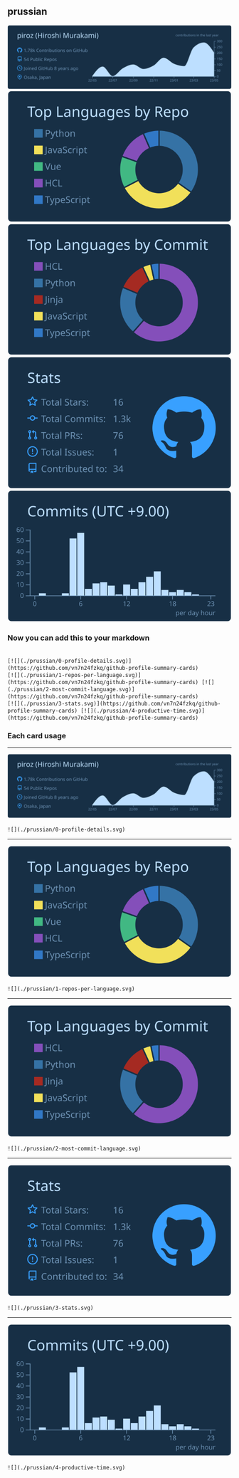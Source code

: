 ## prussian

[![](./0-profile-details.svg)](https://github.com/vn7n24fzkq/github-profile-summary-cards)
[![](./1-repos-per-language.svg)](https://github.com/vn7n24fzkq/github-profile-summary-cards) [![](./2-most-commit-language.svg)](https://github.com/vn7n24fzkq/github-profile-summary-cards)
[![](./3-stats.svg)](https://github.com/vn7n24fzkq/github-profile-summary-cards) [![](./4-productive-time.svg)](https://github.com/vn7n24fzkq/github-profile-summary-cards)
### Now you can add this to your markdown
```

[![](./prussian/0-profile-details.svg)](https://github.com/vn7n24fzkq/github-profile-summary-cards)
[![](./prussian/1-repos-per-language.svg)](https://github.com/vn7n24fzkq/github-profile-summary-cards) [![](./prussian/2-most-commit-language.svg)](https://github.com/vn7n24fzkq/github-profile-summary-cards)
[![](./prussian/3-stats.svg)](https://github.com/vn7n24fzkq/github-profile-summary-cards) [![](./prussian/4-productive-time.svg)](https://github.com/vn7n24fzkq/github-profile-summary-cards)

```

### Each card usage
---

![](./0-profile-details.svg)

```
![](./prussian/0-profile-details.svg)
```

    

---

![](./1-repos-per-language.svg)

```
![](./prussian/1-repos-per-language.svg)
```

    

---

![](./2-most-commit-language.svg)

```
![](./prussian/2-most-commit-language.svg)
```

    

---

![](./3-stats.svg)

```
![](./prussian/3-stats.svg)
```

    

---

![](./4-productive-time.svg)

```
![](./prussian/4-productive-time.svg)
```

    

